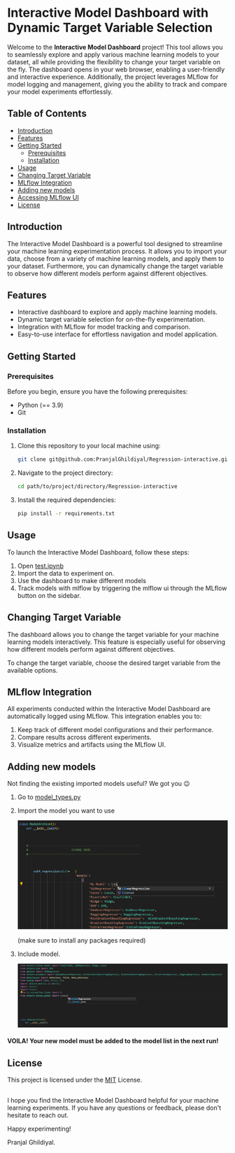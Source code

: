 # Interactive Model Dashboard with Dynamic Target Variable Selection

Welcome to the **Interactive Model Dashboard** project! This tool allows you to seamlessly explore and apply various machine learning models to your dataset, all while providing the flexibility to change your target variable on the fly. The dashboard opens in your web browser, enabling a user-friendly and interactive experience. Additionally, the project leverages MLflow for model logging and management, giving you the ability to track and compare your model experiments effortlessly.

## Table of Contents

- [Introduction](#introduction)
- [Features](#features)
- [Getting Started](#getting-started)
  - [Prerequisites](#prerequisites)
  - [Installation](#installation)
- [Usage](#usage)
- [Changing Target Variable](#changing-target-variable)
- [MLflow Integration](#mlflow-integration)
- [Adding new models](#adding-new-models)
- [Accessing MLflow UI](#accessing-mlflow-ui)
- [License](#license)

## Introduction

The Interactive Model Dashboard is a powerful tool designed to streamline your machine learning experimentation process. It allows you to import your data, choose from a variety of machine learning models, and apply them to your dataset. Furthermore, you can dynamically change the target variable to observe how different models perform against different objectives.

## Features

- Interactive dashboard to explore and apply machine learning models.
- Dynamic target variable selection for on-the-fly experimentation.
- Integration with MLflow for model tracking and comparison.
- Easy-to-use interface for effortless navigation and model application.

## Getting Started

### Prerequisites

Before you begin, ensure you have the following prerequisites:

- Python (== 3.9)
- Git

### Installation

1. Clone this repository to your local machine using:

   ```bash
   git clone git@github.com:PranjalGhildiyal/Regression-interactive.git
   ```
2. Navigate to the project directory:
   ```bash
   cd path/to/project/directory/Regression-interactive
   ```
3. Install the required dependencies:
   ```bash
   pip install -r requirements.txt
   ```

## Usage
To launch the Interactive Model Dashboard, follow these steps:
1. Open [test.ipynb](example.py)
2. Import the data to experiment on.
3. Use the dashboard to make different models
4. Track models with mlflow by triggering the mlflow ui through the MLflow button on the sidebar.

## Changing Target Variable
The dashboard allows you to change the target variable for your machine learning models interactively. This feature is especially useful for observing how different models perform against different objectives.

To change the target variable, choose the desired target variable from the available options.

## MLflow Integration
All experiments conducted within the Interactive Model Dashboard are automatically logged using MLflow. This integration enables you to:

1. Keep track of different model configurations and their performance.
2. Compare results across different experiments.
3. Visualize metrics and artifacts using the MLflow UI.

## Adding new models
Not finding the existing imported models useful? We got you 😉
1. Go to [model_types.py](config/model_types.py)
2. Import the model you want to use
   
   ![Import Image](https://github.com/PranjalGhildiyal/Regression-interactive/blob/main/Attachments/import_model.png)
   
   (make sure to install any packages required)
3. Include model.
   
   ![Model_Inclusion](https://github.com/PranjalGhildiyal/Regression-interactive/blob/main/Attachments/model_inclusion.png)

#### VOILA! Your new model must be added to the model list in the next run!

## License
This project is licensed under the [MIT](https://opensource.org/license/mit/) License.

## 
I hope you find the Interactive Model Dashboard helpful for your machine learning experiments. If you have any questions or feedback, please don't hesitate to reach out.

Happy experimenting!

Pranjal Ghildiyal.
